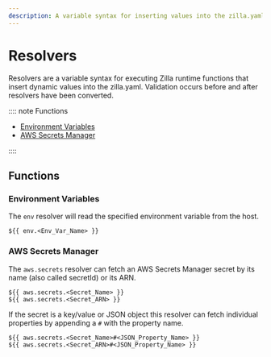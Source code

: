 ```yaml
---
description: A variable syntax for inserting values into the zilla.yaml
---
```


# Resolvers

Resolvers are a variable syntax for executing Zilla runtime functions that insert dynamic values into the zilla.yaml. Validation occurs before and after resolvers have been converted.

:::: note Functions

- [Environment Variables](#environment-variables)
- [AWS Secrets Manager](#aws-secrets-manager)

::::

## Functions

### Environment Variables

The `env` resolver will read the specified environment variable from the host.

```text:no-line-numbers
${{ env.<Env_Var_Name> }}
```

### AWS Secrets Manager

The `aws.secrets` resolver can fetch an AWS Secrets Manager secret by its name (also called secretId) or its ARN.

```text:no-line-numbers
${{ aws.secrets.<Secret_Name> }}
${{ aws.secrets.<Secret_ARN> }}
```

If the secret is a key/value or JSON object this resolver can fetch individual properties by appending a `#` with the property name.

```text:no-line-numbers
${{ aws.secrets.<Secret_Name>#<JSON_Property_Name> }}
${{ aws.secrets.<Secret_ARN>#<JSON_Property_Name> }}
```

